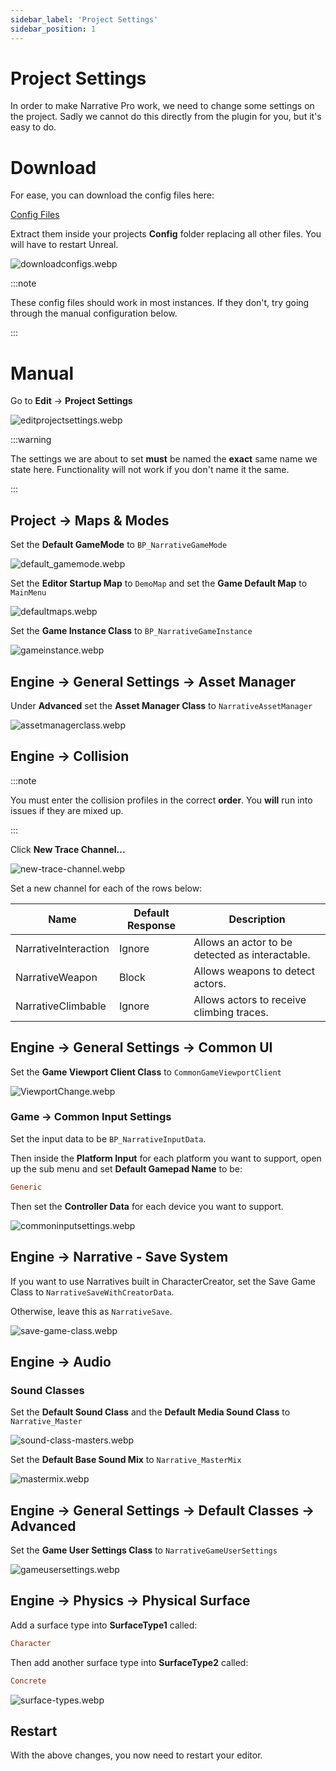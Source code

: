 ```yaml
---
sidebar_label: 'Project Settings'
sidebar_position: 1
---
```


# Project Settings

In order to make Narrative Pro work, we need to change some settings on the project. Sadly we cannot do this directly from the plugin for you, but it's easy to do.

# Download

For ease, you can download the config files here:

[Config Files](//img/pro/Installation/NarrativeProConfig.zip)

Extract them inside your projects **Config** folder replacing all other files. You will have to restart Unreal.

![downloadconfigs.webp](//img/pro/Installation/project-settings/downloadconfigs.webp)

:::note

These config files should work in most instances. If they don't, try going through the manual configuration below.

:::

# Manual

Go to **Edit** -> **Project Settings**

![editprojectsettings.webp](//img/pro/Installation/project-settings/editprojectsettings.webp)

:::warning

The settings we are about to set **must** be named the **exact** same name we state here. Functionality will not work if you don't name it the same.

:::

## Project -> Maps & Modes

Set the **Default GameMode** to `BP_NarrativeGameMode`

![default_gamemode.webp](//img/pro/Installation/default_gamemode.webp)

Set the **Editor Startup Map** to `DemoMap` and set the **Game Default Map** to `MainMenu`

![defaultmaps.webp](//img/pro/Installation/project-settings/defaultmaps.webp)

Set the **Game Instance Class** to `BP_NarrativeGameInstance`

![gameinstance.webp](//img/pro/Installation/project-settings/gameinstance.webp)


## Engine -> General Settings -> Asset Manager

Under **Advanced** set the **Asset Manager Class** to `NarrativeAssetManager`

![assetmanagerclass.webp](//img/pro/Installation/project-settings/assetmanagerclass.webp)

## Engine -> Collision

:::note

You must enter the collision profiles in the correct **order**. You **will** run into issues if they are mixed up.

:::

Click **New Trace Channel...**

![new-trace-channel.webp](//img/pro/Installation/project-settings/new-trace-channel.webp)

Set a new channel for each of the rows below:

| Name                 | Default Response | Description                                     |
|----------------------|------------------|-------------------------------------------------|
| NarrativeInteraction | Ignore           | Allows an actor to be detected as interactable. |
| NarrativeWeapon      | Block            | Allows weapons to detect actors.                |
| NarrativeClimbable   | Ignore           | Allows actors to receive climbing traces.       |

## Engine -> General Settings -> Common UI

Set the **Game Viewport Client Class** to `CommonGameViewportClient`

![ViewportChange.webp](//img/common-ui/ViewportChange.webp)

### Game -> Common Input Settings

Set the input data to be `BP_NarrativeInputData`.

Then inside the **Platform Input** for each platform you want to support, open up the sub menu and set **Default Gamepad Name** to be:

```ini
Generic
```

Then set the **Controller Data** for each device you want to support.

![commoninputsettings.webp](//img/pro/Installation/project-settings/commoninputsettings.webp)

## Engine -> Narrative - Save System

If you want to use Narratives built in CharacterCreator, set the Save Game Class to `NarrativeSaveWithCreatorData`.

Otherwise, leave this as `NarrativeSave`.

![save-game-class.webp](//img/pro/Installation/project-settings/save-game-class.webp)

## Engine -> Audio

### Sound Classes

Set the **Default Sound Class** and the **Default Media Sound Class** to `Narrative_Master`

![sound-class-masters.webp](//img/pro/Installation/project-settings/sound-class-masters.webp)

Set the **Default Base Sound Mix** to `Narrative_MasterMix`

![mastermix.webp](//img/pro/Installation/project-settings/mastermix.webp)


## Engine -> General Settings -> Default Classes -> Advanced

Set the **Game User Settings Class** to `NarrativeGameUserSettings`

![gameusersettings.webp](//img/pro/Installation/project-settings/gameusersettings.webp)


## Engine -> Physics -> Physical Surface

Add a surface type into **SurfaceType1** called:

```ini
Character
```

Then add another surface type into **SurfaceType2** called:

```ini
Concrete
```

![surface-types.webp](//img/pro/Installation/project-settings/surface-types.webp)

## Restart

With the above changes, you now need to restart your editor.